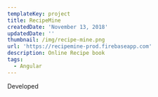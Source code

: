 ```yaml
---
templateKey: project
title: RecipeMine
createdDate: 'November 13, 2018'
updatedDate: ''
thumbnail: /img/recipe-mine.png
url: 'https://recipemine-prod.firebaseapp.com'
description: Online Recipe book
tags:
  - Angular
---
```

Developed
